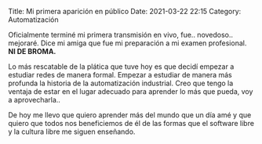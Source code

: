 Title: Mi primera aparición en público
Date: 2021-03-22 22:15
Category: Automatización

Oficialmente terminé mi primera transmisión en vivo, fue.. novedoso.. mejoraré. Dice mi amiga que fue mi preparación a mi examen profesional. __NI DE BROMA.__

Lo más rescatable de la plática que tuve hoy es que decidí empezar a estudiar redes de manera formal. Empezar a estudiar de manera más profunda la historia de la automatización industrial. Creo que tengo la ventaja de estar en el lugar adecuado para aprender lo más que pueda, voy a aprovecharla..

De hoy me llevo que quiero aprender más del mundo que un día amé y que quiero que todos nos beneficiemos de él de las formas que el software libre y la cultura libre me siguen enseñando.
